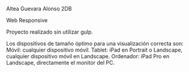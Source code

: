 Altea Guevara Alonso
2DB

Web Responsive

Proyecto realizado sin utilizar gulp.

Los dispositivos de tamaño óptimo para una visualización correcta son:
Móvil: cualquier dispositivo móvil.
Tablet: iPad en Portrait o Landscape, cualquier dispositivo móvil en Landscape.
Ordenador:  iPad Pro en Landscape, directamente el monitor del PC.


